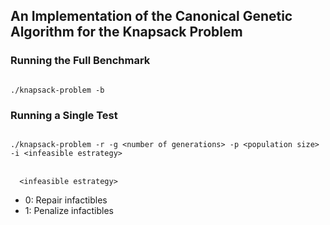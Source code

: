 ## An Implementation of the Canonical Genetic Algorithm for the Knapsack Problem


### Running the Full Benchmark
<code>
./knapsack-problem -b
</code>

### Running a Single Test
<code>
./knapsack-problem -r -g &lt;number of generations&gt; -p &lt;population size&gt; -i &lt;infeasible estrategy&gt;
</code>

<br>
<code>
  &lt;infeasible estrategy&gt;
</code>

 * 	0: Repair infactibles
 * 	1: Penalize infactibles
